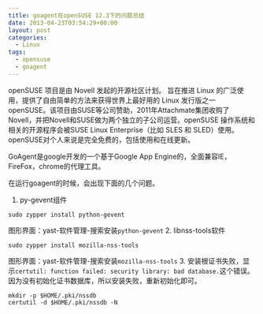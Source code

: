```yaml
---
title: goagent在openSUSE 12.3下的问题总结
date: 2013-04-23T03:54:29+00:00
layout: post
categories:
  - Linux
tags:
  - opensuse
  - goagent
---
```


openSUSE 项目是由 Novell 发起的开源社区计划。 旨在推进 Linux 的广泛使用，提供了自由简单的方法来获得世界上最好用的 Linux 发行版之一openSUSE。该项目由SUSE等公司赞助，2011年Attachmate集团收购了Novell，并把Novell和SUSE做为两个独立的子公司运营。openSUSE 操作系统和相关的开源程序会被SUSE Linux Enterprise（比如 SLES 和 SLED）使用。openSUSE对个人来说是完全免费的，包括使用和在线更新。

GoAgent是google开发的一个基于Google App Engine的，全面兼容IE，FireFox，chrome的代理工具。

在运行goagent的时候，会出现下面的几个问题。
<!--more-->
1. py-gevent组件
```
sudo zypper install python-gevent
```
图形界面：yast-软件管理-搜索安装`python-gevent`
2. libnss-tools软件
```
sudo zypper install mozilla-nss-tools
```
图形界面：yast-软件管理-搜索安装`mozilla-nss-tools`
3. 安装根证书失败，显示`certutil: function failed: security library: bad database.`这个错误。因为没有初始化证书数据库，所以安装失败，重新初始化即可。
```
mkdir -p $HOME/.pki/nssdb
certutil -d $HOME/.pki/nssdb -N
```

